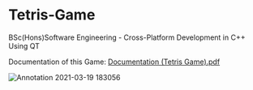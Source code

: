 # Tetris-Game
BSc(Hons)Software Engineering - Cross-Platform Development in C++ Using QT

Documentation of this Game:
[Documentation (Tetris Game).pdf](https://github.com/Hiruni98/Tetris-Game/files/6171368/Part.II.-.Documentation.Tetris.Game.pdf)


![Annotation 2021-03-19 183056](https://user-images.githubusercontent.com/45037925/111784290-46191480-88e1-11eb-880a-ea32e115bd0b.png)


